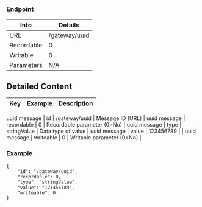 # 



### Endpoint

| Info  | Details |
| ------------- | ------------- |
| URL   | /gateway/uuid   |
| Recordable   | 0   |
| Writable   | 0   |
| Parameters  | N/A  |

## Detailed Content

|  Key  | Example | Description |
| ------------- | :------: | ------------- |
uuid message
|  id | /gateway/uuid | Message ID (URL) |
uuid message
|  recordable | 0 | Recordable parameter (0=No) |
uuid message
|  type | stringValue | Data type of value |
uuid message
|  value | 123456789 |  |
uuid message
|  writeable | 0 | Writable parameter (0=No) |

### Example
```
{
    "id": "/gateway/uuid",
    "recordable": 0,
    "type": "stringValue",
    "value": "123456789",
    "writeable": 0
}
```
